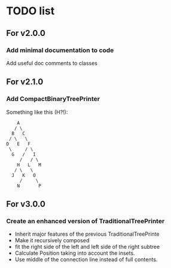 # TODO list

## For v2.0.0

### Add minimal documentation to code

Add useful doc comments to classes

## For v2.1.0

### Add CompactBinaryTreePrinter

Something like this (H?!):

```
    A
   / \
  B   C
 / \   \
D   E   F
 \     / \
  G   /   I
     /   / \
    H   L   M
   / \   \
  J   K   O
     /     \
    N       P
```

## For v3.0.0

### Create an enhanced version of TraditionalTreePrinter

- Inherit major features of the previous TraditionalTreePrinte
- Make it recursively composed
- fit the right side of the left and left side of the right subtree
- Calculate Position taking into account the insets.
- Use middle of the connection line instead of full contents.
